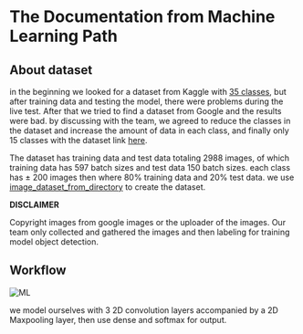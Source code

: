 # The Documentation from Machine Learning Path

## About dataset
in the beginning we looked for a dataset from Kaggle with [35 classes](https://www.kaggle.com/datasets/arizbw/traditional-food-knowledge-of-indonesia?select=train.csv), but after training data and testing the model, there were problems during the live test. After that we tried to find a dataset from Google and the results were bad. by discussing with the team, we agreed to reduce the classes in the dataset and increase the amount of data in each class, and finally only 15 classes with the dataset link [here](https://github.com/citradisi/ML-Models/tree/master/food-tfk-images/data).

The dataset has training data and test data totaling 2988 images, of which training data has 597 batch sizes and test data 150 batch sizes. each class has ± 200 images then where 80% training data and 20% test data. we use [image_dataset_from_directory](https://www.tensorflow.org/api_docs/python/tf/keras/utils/image_dataset_from_directory) to create the dataset.

**DISCLAIMER** 

Copyright images from google images or the uploader of the images. Our team only collected and gathered the images and then labeling for training model object detection.

## Workflow
![ML](https://ia802700.us.archive.org/7/items/workflow_202306/assesment.PNG)

we model ourselves with 3 2D convolution layers accompanied by a 2D Maxpooling layer, then use dense and softmax for output.
